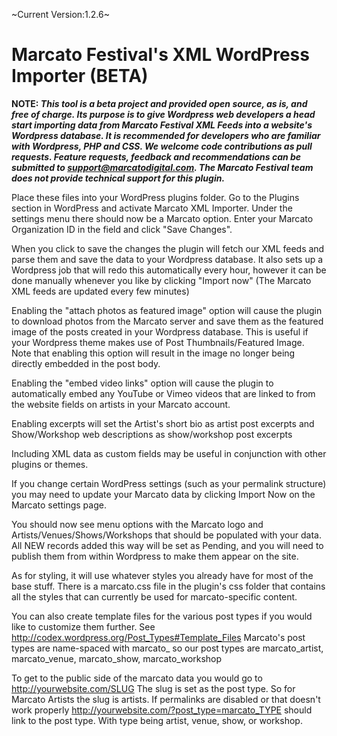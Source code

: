 ~Current Version:1.2.6~

# Marcato Festival's XML WordPress Importer (BETA)

**NOTE: _This tool is a beta project and provided open source, as is, and free of charge. Its purpose is to give Wordpress web developers a head start importing data from Marcato Festival XML Feeds into a website's Wordpress database. It is recommended for developers who are familiar with Wordpress, PHP and CSS. We welcome code contributions as pull requests. Feature requests, feedback and recommendations can be submitted to support@marcatodigital.com. The Marcato Festival team does not provide technical support for this plugin._** 

Place these files into your WordPress plugins folder.
Go to the Plugins section in WordPress and activate Marcato XML Importer.
Under the settings menu there should now be a Marcato option.
Enter your Marcato Organization ID in the field and click "Save Changes".

When you click to save the changes the plugin will fetch our XML feeds and parse them and save the data to your Wordpress database.
It also sets up a Wordpress job that will redo this automatically every hour, however it can be done manually whenever you like by clicking "Import now"
(The Marcato XML feeds are updated every few minutes)

Enabling the "attach photos as featured image" option will cause the plugin to download photos from the Marcato server and save them as the featured image of the posts created in your Wordpress database.
This is useful if your Wordpress theme makes use of Post Thumbnails/Featured Image.
Note that enabling this option will result in the image no longer being directly embedded in the post body.

Enabling the "embed video links" option will cause the plugin to automatically embed any YouTube or Vimeo videos that are linked to from the website fields on artists in your Marcato account.

Enabling excerpts will set the Artist's short bio as artist post excerpts and Show/Workshop web descriptions as show/workshop post excerpts

Including XML data as custom fields may be useful in conjunction with other plugins or themes.

If you change certain WordPress settings (such as your permalink structure) you may need to update your Marcato data by clicking Import Now on the Marcato settings page.

You should now see menu options with the Marcato logo and Artists/Venues/Shows/Workshops that should be populated with your data.
All NEW records added this way will be set as Pending, and you will need to publish them from within Wordpress to make them appear on the site.

As for styling, it will use whatever styles you already have for most of the base stuff.
There is a marcato.css file in the plugin's css folder that contains all the styles that can currently be used for marcato-specific content.

You can also create template files for the various post types if you would like to customize them further.
See http://codex.wordpress.org/Post_Types#Template_Files
Marcato's post types are name-spaced with marcato_ so our post types are marcato_artist, marcato_venue, marcato_show, marcato_workshop

To get to the public side of the marcato data you would go to http://yourwebsite.com/SLUG
The slug is set as the post type. So for Marcato Artists the slug is artists.
If permalinks are disabled or that doesn't work properly http://yourwebsite.com/?post_type=marcato_TYPE should link to the post type.
With type being artist, venue, show, or workshop.